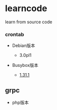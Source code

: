 # learncode
learn from source code

### crontab
* Debian版本
  * 3.0pl1

* Busybox版本
  * [1.31.1](https://github.com/mirror/busybox/blob/master/miscutils/crontab.c)

## grpc
* php版本
